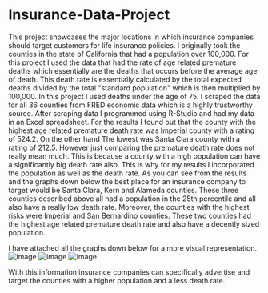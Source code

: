 # Insurance-Data-Project
This project showcases the major locations in which insurance companies should target customers for life insurance policies. 
I originally took the counties in the state of California that had a population over 100,000. For this project I used the data that had the rate of age related premature deaths which essentially are the deaths that occurs before the average age of death. This death rate is essentially calculated by the total expected deaths divided by the total "standard population" which is then multiplied by 100,000. In this project I used deaths under the age of 75. I scraped the data for all 36 counties from FRED economic data which is a highly trustworthy source. After scraping data I programmed using R-Studio and had my data in an Excel spreadsheet.
For the results I found out that the county with the highest age related premature death rate was Imperial county with a rating of 524.2. On the other hand The lowest
was Santa Clara county with a rating of 212.5. However just comparing the premature death rate does not really mean much. This is
because a county with a high population can have a significantly big death rate also. This is why for my results I incorporated the population as well as the death
rate. As you can see from the results and the graphs down below the best place for an insurance company to target would be Santa Clara, Kern and Alameda counties.
These three counties described above all had a population in the 25th percentile and all also have a really low death rate. Moreover, the counties with the highest
risks were Imperial and San Bernardino counties. These two counties had the highest age related premature death rate and also have a decently sized population.



I have attached all the graphs down below for a more visual representation.
![image](https://user-images.githubusercontent.com/44783898/214749597-10462974-8136-4470-a878-1cada14e7f9e.png)
![image](https://user-images.githubusercontent.com/44783898/214749659-effb9508-bc49-44e5-be62-323f6fa9bc70.png)
![image](https://user-images.githubusercontent.com/44783898/214750038-14dc3e50-51c2-4173-9de6-0146aa066298.png)







With this information insurance companies can specifically advertise and target the counties with a higher population and a less death rate.



